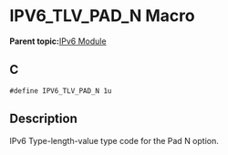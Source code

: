 # IPV6\_TLV\_PAD\_N Macro

**Parent topic:**[IPv6 Module](GUID-F2484EF9-7914-43EE-A5B7-4FFDC27C8135.md)

## C

```
#define IPV6_TLV_PAD_N 1u
```

## Description

IPv6 Type-length-value type code for the Pad N option.

